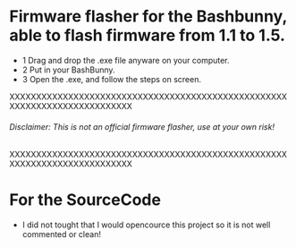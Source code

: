 # Firmware flasher for the Bashbunny, able to flash firmware from 1.1 to 1.5.

* 1 Drag and drop the .exe file anyware on your computer.
* 2 Put in your BashBunny.
* 3 Open the .exe, and follow the steps on screen.

XXXXXXXXXXXXXXXXXXXXXXXXXXXXXXXXXXXXXXXXXXXXXXXXXXXXXXXXXXXXXXXXXXXXXXXXXXX
###### Disclaimer: This is not an official firmware flasher, use at your own risk!
XXXXXXXXXXXXXXXXXXXXXXXXXXXXXXXXXXXXXXXXXXXXXXXXXXXXXXXXXXXXXXXXXXXXXXXXXXX

# For the SourceCode
* I did not tought that I would opencource this project so it is not well commented or clean!
